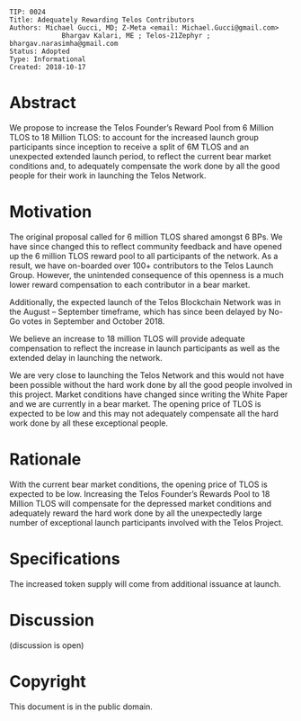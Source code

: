 	TIP: 0024
	Title: Adequately Rewarding Telos Contributors
	Authors: Michael Gucci, MD; Z-Meta <email: Michael.Gucci@gmail.com>
                 Bhargav Kalari, ME ; Telos-21Zephyr ; bhargav.narasimha@gmail.com
	Status: Adopted
	Type: Informational
	Created: 2018-10-17

# Abstract

We propose to increase the Telos Founder’s Reward Pool from 6 Million TLOS to 18 Million TLOS: to account for the increased launch group participants since inception to receive a split of 6M TLOS and an unexpected extended launch period, to reflect the current bear market conditions and, to adequately compensate the work done by all the good people for their work in launching the Telos Network.

# Motivation

The original proposal called for 6 million TLOS shared amongst 6 BPs. We have since changed this to reflect community feedback and have opened up the 6 million TLOS reward pool to all participants of the network. As a result, we have on-boarded over 100+ contributors to the Telos Launch Group. However, the unintended consequence of this openness is a much lower reward compensation to each contributor in a bear market.

Additionally, the expected launch of the Telos Blockchain Network was in the August – September timeframe, which has since been delayed by No-Go votes in September and October 2018.

We believe an increase to 18 million TLOS will provide adequate compensation to reflect the increase in launch participants as well as the extended delay in launching the network.

We are very close to launching the Telos Network and this would not have been possible without the hard work done by all the good people involved in this project. Market conditions have changed since writing the White Paper and we are currently in a bear market. The opening price of TLOS is expected to be low and this may not adequately compensate all the hard work done by all these exceptional people.

# Rationale

With the current bear market conditions, the opening price of TLOS is expected to be low. Increasing the Telos Founder’s Rewards Pool to 18 Million TLOS will compensate for the depressed market conditions and adequately reward the hard work done by all the unexpectedly large number of exceptional launch participants involved with the Telos Project.


# Specifications

The increased token supply will come from additional issuance at launch.

# Discussion

(discussion is open)

# Copyright

This document is in the public domain.
